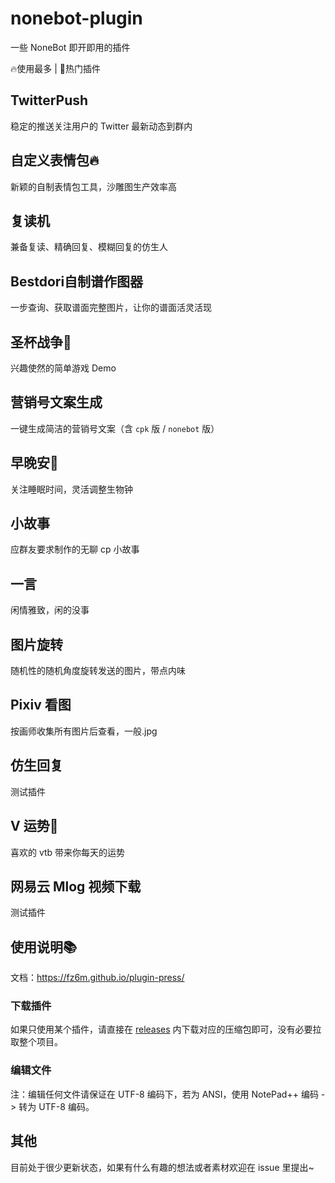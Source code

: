 # nonebot-plugin

一些 NoneBot 即开即用的插件

🔥使用最多 | 🚀热门插件

## TwitterPush
稳定的推送关注用户的 Twitter 最新动态到群内

## 自定义表情包🔥
新颖的自制表情包工具，沙雕图生产效率高

## 复读机
兼备复读、精确回复、模糊回复的仿生人

## Bestdori自制谱作图器
一步查询、获取谱面完整图片，让你的谱面活灵活现

## 圣杯战争🚀
兴趣使然的简单游戏 Demo

## 营销号文案生成
一键生成简洁的营销号文案（含 `cpk` 版 / `nonebot` 版）

## 早晚安🚀
关注睡眠时间，灵活调整生物钟

## 小故事
应群友要求制作的无聊 cp 小故事

## 一言
闲情雅致，闲的没事

## 图片旋转
随机性的随机角度旋转发送的图片，带点内味

## Pixiv 看图
按画师收集所有图片后查看，一般.jpg

## 仿生回复
测试插件

## V 运势🚀
喜欢的 vtb 带来你每天的运势

## 网易云 Mlog 视频下载
测试插件

## 使用说明📚
文档：https://fz6m.github.io/plugin-press/
### 下载插件
如果只使用某个插件，请直接在 [releases](https://github.com/fz6m/nonebot-plugin/releases) 内下载对应的压缩包即可，没有必要拉取整个项目。
### 编辑文件
注：编辑任何文件请保证在 UTF-8 编码下，若为 ANSI，使用 NotePad++ 编码 -> 转为 UTF-8 编码。

## 其他
目前处于很少更新状态，如果有什么有趣的想法或者素材欢迎在 issue 里提出~